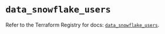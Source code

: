 # `data_snowflake_users`

Refer to the Terraform Registry for docs: [`data_snowflake_users`](https://registry.terraform.io/providers/snowflake-labs/snowflake/0.87.1/docs/data-sources/users).
